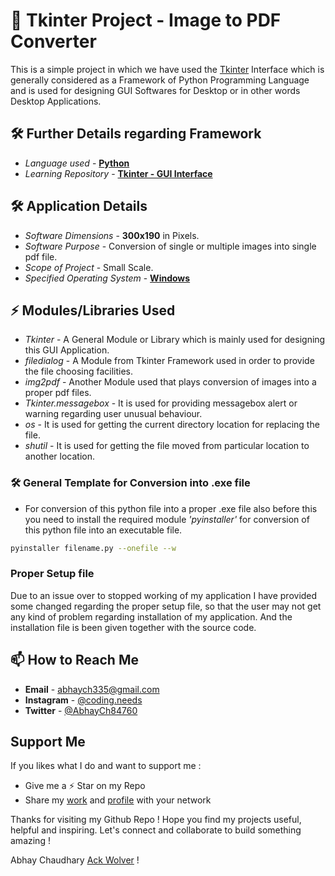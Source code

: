 # 🚀 Tkinter Project - Image to PDF Converter

This is a simple project in which we have used the [Tkinter](https://docs.python.org/3/library/tkinter.html) Interface which is generally considered as a Framework of Python Programming Language and is used for designing GUI Softwares for Desktop or in other words Desktop Applications.

## 🛠 Further Details regarding Framework

- *Language used* - **[Python](https://www.python.org/)**
- *Learning Repository* - **[Tkinter - GUI Interface](https://github.com/ackwolver335/Tkinter-GUI_Inteface)**

## 🛠 Application Details

- *Software Dimensions* - **300x190** in Pixels.
- *Software Purpose* - Conversion of single or multiple images into single pdf file.
- *Scope of Project* - Small Scale.
- *Specified Operating System* - **[Windows](https://www.microsoft.com/en-in/windows?r=1)**

## ⚡️ Modules/Libraries Used

- *Tkinter* - A General Module or Library which is mainly used for designing this GUI Application.
- *filedialog* - A Module from Tkinter Framework used in order to provide the file choosing facilities.
- *img2pdf* - Another Module used that plays conversion of images into a proper pdf files.
- *Tkinter.messagebox* - It is used for providing messagebox alert or warning regarding user unusual behaviour.
- *os* - It is used for getting the current directory location for replacing the file.
- *shutil* - It is used for getting the file moved from particular location to another location.

### 🛠 General Template for Conversion into .exe file

- For conversion of this python file into a proper .exe file also before this you need to install the required module *'pyinstaller'* for conversion of this python file into an executable file.

```bash
pyinstaller filename.py --onefile --w
```

### Proper Setup file 

Due to an issue over to stopped working of my application I have provided some changed regarding the proper setup file, so that the user may not get any kind of problem regarding installation of my application. And the installation file is been given together with the source code.

## 📫 How to Reach Me

- **Email** - abhaych335@gmail.com
- **Instagram** - [@coding.needs](https://www.instagram.com/coding.needs/)
- **Twitter** - [@AbhayCh84760](https://x.com/AbhayCh84760)

## Support Me

If you likes what I do and want to support me :

- Give me a ⚡️ Star on my Repo
- Share my [work](https://github.com/ackwolver335/Tkinter-GUI_Inteface) and [profile](https://github.com/ackwolver335) with your network

Thanks for visiting my Github Repo ! Hope you find my projects useful, helpful and inspiring. Let's connect and collaborate to build something amazing !

Abhay Chaudhary [Ack Wolver](https://github.com/ackwolver335/ackwolver335) !